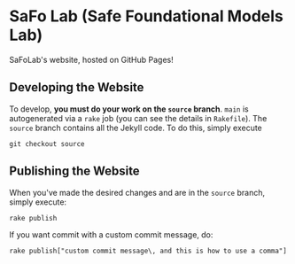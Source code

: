 # SaFo Lab (Safe Foundational Models Lab)
SaFoLab's website, hosted on GitHub Pages!

## Developing the Website
To develop, **you must do your work on the `source` branch**. `main` is autogenerated via a `rake` job (you can see the details in `Rakefile`). The `source` branch contains all the Jekyll code. To do this, simply execute
```
git checkout source
```

## Publishing the Website
When you've made the desired changes and are in the `source` branch, simply execute:
```
rake publish
```
If you want commit with a custom commit message, do:
```
rake publish["custom commit message\, and this is how to use a comma"]
```



